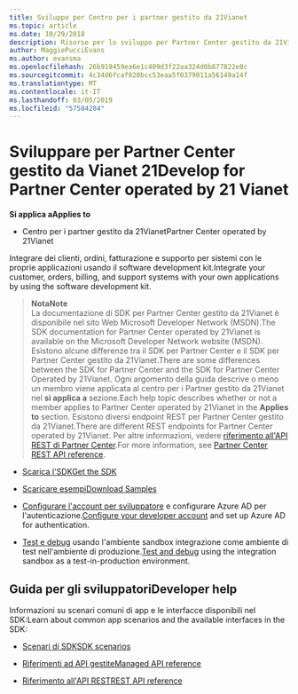 ```yaml
---
title: Sviluppo per Centro per i partner gestito da 21Vianet
ms.topic: article
ms.date: 10/29/2018
description: Risorse per lo sviluppo per Partner Center gestito da 21Vianet
author: MaggiePucciEvans
ms.author: evansma
ms.openlocfilehash: 26b919459ea6e1c409d3f22aa324d0b877822e8c
ms.sourcegitcommit: 4c34d6fcaf020bcc53eaa5f0379011a56149a14f
ms.translationtype: MT
ms.contentlocale: it-IT
ms.lasthandoff: 03/05/2019
ms.locfileid: "57584284"
---
```

# <a name="develop-for-partner-center-operated-by-21-vianet"></a><span data-ttu-id="58018-103">Sviluppare per Partner Center gestito da Vianet 21</span><span class="sxs-lookup"><span data-stu-id="58018-103">Develop for Partner Center operated by 21 Vianet</span></span>

<span data-ttu-id="58018-104">**Si applica a**</span><span class="sxs-lookup"><span data-stu-id="58018-104">**Applies to**</span></span>

-   <span data-ttu-id="58018-105">Centro per i partner gestito da 21Vianet</span><span class="sxs-lookup"><span data-stu-id="58018-105">Partner Center operated by 21Vianet</span></span>


<span data-ttu-id="58018-106">Integrare dei clienti, ordini, fatturazione e supporto per sistemi con le proprie applicazioni usando il software development kit.</span><span class="sxs-lookup"><span data-stu-id="58018-106">Integrate your customer, orders, billing, and support systems with your own applications by using the software development kit.</span></span>

><span data-ttu-id="58018-107">**Nota**</span><span class="sxs-lookup"><span data-stu-id="58018-107">**Note**</span></span><br> <span data-ttu-id="58018-108">La documentazione di SDK per Partner Center gestito da 21Vianet è disponibile nel sito Web Microsoft Developer Network (MSDN).</span><span class="sxs-lookup"><span data-stu-id="58018-108">The SDK documentation for Partner Center operated by 21Vianet is available on the Microsoft Developer Network website (MSDN).</span></span> <span data-ttu-id="58018-109">Esistono alcune differenze tra il SDK per Partner Center e il SDK per Partner Center gestito da 21Vianet.</span><span class="sxs-lookup"><span data-stu-id="58018-109">There are some differences between the SDK for Partner Center and the SDK for Partner Center Operated by 21Vianet.</span></span>
<span data-ttu-id="58018-110">Ogni argomento della guida descrive o meno un membro viene applicata al centro per i Partner gestito da 21Vianet nel **si applica a** sezione.</span><span class="sxs-lookup"><span data-stu-id="58018-110">Each help topic describes whether or not a member applies to Partner Center operated by 21Vianet in the **Applies to** section.</span></span> <span data-ttu-id="58018-111">Esistono diversi endpoint REST per Partner Center gestito da 21Vianet.</span><span class="sxs-lookup"><span data-stu-id="58018-111">There are different REST endpoints for Partner Center operated by 21Vianet.</span></span> <span data-ttu-id="58018-112">Per altre informazioni, vedere [riferimento all'API REST di Partner Center](https://msdn.microsoft.com/en-us/library/partnercenter/mt667943.aspx).</span><span class="sxs-lookup"><span data-stu-id="58018-112">For more information, see [Partner Center REST API reference](https://msdn.microsoft.com/en-us/library/partnercenter/mt667943.aspx).</span></span>


-   [<span data-ttu-id="58018-113">Scarica l'SDK</span><span class="sxs-lookup"><span data-stu-id="58018-113">Get the SDK</span></span>](https://go.microsoft.com/fwlink/p/?LinkID=746681)

-   [<span data-ttu-id="58018-114">Scaricare esempi</span><span class="sxs-lookup"><span data-stu-id="58018-114">Download Samples</span></span>](https://msdn.microsoft.com/library/partnercenter/mt634711.aspx)

-   <span data-ttu-id="58018-115">[Configurare l'account per sviluppatore](https://msdn.microsoft.com/library/partnercenter/mt634709.aspx) e configurare Azure AD per l'autenticazione.</span><span class="sxs-lookup"><span data-stu-id="58018-115">[Configure your developer account](https://msdn.microsoft.com/library/partnercenter/mt634709.aspx) and set up Azure AD for authentication.</span></span> 

-   <span data-ttu-id="58018-116">[Test e debug](https://msdn.microsoft.com/library/partnercenter/mt634717.aspx) usando l'ambiente sandbox integrazione come ambiente di test nell'ambiente di produzione.</span><span class="sxs-lookup"><span data-stu-id="58018-116">[Test and debug](https://msdn.microsoft.com/library/partnercenter/mt634717.aspx) using the integration sandbox as a test-in-production environment.</span></span>

## <a name="developer-help"></a><span data-ttu-id="58018-117">Guida per gli sviluppatori</span><span class="sxs-lookup"><span data-stu-id="58018-117">Developer help</span></span>
<span data-ttu-id="58018-118">Informazioni su scenari comuni di app e le interfacce disponibili nel SDK:</span><span class="sxs-lookup"><span data-stu-id="58018-118">Learn about common app scenarios and the available interfaces in the SDK:</span></span>

-   [<span data-ttu-id="58018-119">Scenari di SDK</span><span class="sxs-lookup"><span data-stu-id="58018-119">SDK scenarios</span></span>](https://msdn.microsoft.com/library/partnercenter/mt634715.aspx)

-   [<span data-ttu-id="58018-120">Riferimenti ad API gestite</span><span class="sxs-lookup"><span data-stu-id="58018-120">Managed API reference</span></span>](https://msdn.microsoft.com/library/partnercenter/mt635943.aspx)

-   [<span data-ttu-id="58018-121">Riferimento all'API REST</span><span class="sxs-lookup"><span data-stu-id="58018-121">REST API reference</span></span>](https://msdn.microsoft.com/library/partnercenter/mt667943.aspx)